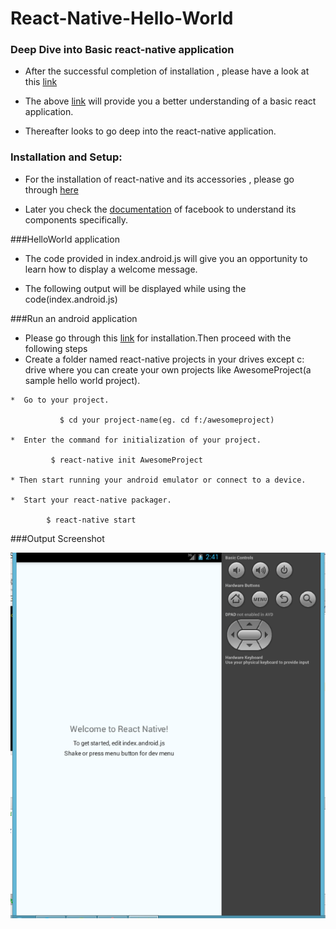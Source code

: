 # React-Native-Hello-World

### Deep  Dive into Basic react-native application

* After  the successful completion of installation , please have a look at this [link](http://www.toptal.com/ios/cold-dive-into-react-native-a-beginners-tutorial)
       
* The above [link](http://www.toptal.com/ios/cold-dive-into-react-native-a-beginners-tutorial) will provide you a better understanding of a basic react application.

* Thereafter looks to go deep into the react-native application.
      
### Installation and Setup:
      
* For the installation of react-native and its accessories , please go through [here](https://github.com/Hari70a/React-native/wiki)

* Later you  check the [documentation](https://facebook.github.io/react-native/docs/tutorial.html#content) of facebook to  understand its components specifically.
 
###HelloWorld application

* The code provided in index.android.js will give you an opportunity to learn how to display a welcome message.

* The following output will be displayed while using the code(index.android.js) 

###Run an android application

   * Please go through this [link](https://github.com/Hari70a/React-native/wiki) for installation.Then proceed with the following steps
   * Create a folder named react-native projects  in your drives except c: drive where you can create your own projects like AwesomeProject(a sample hello world project).

    *  Go to your project.
    
               $ cd your project-name(eg. cd f:/awesomeproject)
    
    *  Enter the command for initialization of your project.
    
             $ react-native init AwesomeProject

    * Then start running your android emulator or connect to a device.  

    *  Start your react-native packager.
    
            $ react-native start
###Output Screenshot

![GitHub Logo](/output.png)


